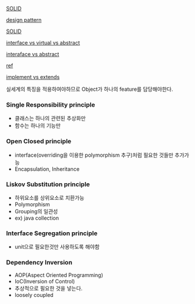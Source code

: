 [SOLID](https://en.wikipedia.org/wiki/SOLID)

[design pattern](https://gmlwjd9405.github.io/2018/07/06/design-pattern.html) 

[SOLID](http://www.nextree.co.kr/p6960/) 

[interface vs virtual vs abstract](http://itscodingtime.com/category/C.aspx) 

[interaface vs abstract](https://brunch.co.kr/@kd4/6) 

[ref](http://loustler.io/languages/oop_interface_and_abstract_class/) 

[implement vs extends](https://stackoverflow.com/questions/10839131/implements-vs-extends-when-to-use-whats-the-difference) 

실세계의 특징을 적용하여야하므로 Object가 하나의 feature를 담당해야한다.
### Single Responsibility principle
- 클래스는 하나의 관련된 추상화만
- 함수는 하나의 기능만
### Open Closed principle
- interface(overriding을 이용한 polymorphism 추구)처럼 필요한 것들만 추가가능
- Encapsulation, Inheritance
### Liskov Substitution principle
- 하위요소를 상위요소로 치환가능
- Polymorphism
- Grouping의 일관성
- ex) java collection
### Interface Segregation principle
- unit으로 필요한것만 사용하도록 해야함
### Dependency Inversion
- AOP(Aspect Oriented Programming)
- IoC(Inversion of Control)
- 추상적으로 필요한 것을 넣는다.
- loosely coupled
